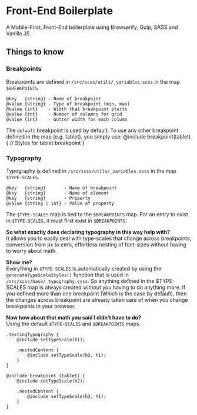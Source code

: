 # Front-End Boilerplate
A Mobile-First, Front-End boilerplate using Browserify, Gulp, SASS and Vanilla JS.

## Things to know

### Breakpoints
Breakpoints are defined in `/src/scss/utils/_variables.scss` in the map `$BREAKPOINTS`.

	@key   {string} - Name of breakpoint
	@value {string} - Type of breakpoint (min, max)
	@value {int}    - Width that breakpoint starts
	@value {int}    - Number of columns for grid
	@value {int}    - Gutter width for each column

The `default` breakpoint is used by default. To use any other breakpoint defined in the map (e.g. tablet), you simply use:
	@include breakpoint(tablet) {
	    // Styles for tablet breakpoint
	}

### Typography
Typography is defined in `/src/scss/utils/_variables.scss` in the map `$TYPE-SCALES`.

	@key   {string}       - Name of breakpoint
	@key   {string}       - Name of element
	@key   {string}       - Property
	@value {string | int} - Value of property

The `$TYPE-SCALES` map is tied to the `$BREAKPOINTS` map. For an entry to exist in `$TYPE-SCALES`, it must first exist in `$BREAKPOINTS`.

**So what exactly does declaring typography in this way help with?**  
It allows you to easily deal with type-scales that change across breakpoints, conversion from px to em’s, effortless nesting of font-sizes without having to worry about math.

**Show me?**  
Everything in `$TYPE-SCALES` is automatically created by using the `generateTypeScaleStyles()` function that is used in `/src/scss/base/_typography.scss`. So anything defined in the $TYPE-SCALES map is always created without you having to do anything more. If you defined more than one breakpoint (Which is the case by default), then the changes across breakpoint are already taken care of when you change breakpoints in your browser.

**Now how about that math you said I didn’t have to do?**  
Using the default `$TYPE-SCALES` and `$BREAKPOINTS` maps.

	.testingTypography {
	    @include setTypeScale(h1);
	
	    .nestedContent {
	        @include setTypeScale(h2, h1);
	    }
	}
	
	@include breakpoint (tablet) {
	    @include setTypeScale(h2);
	
	    .nestedContent {
	        @include setTypeScale(h3, h1);
	    }
	}